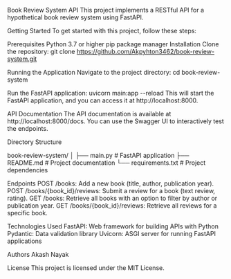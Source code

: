 Book Review System API
This project implements a RESTful API for a hypothetical book review system using FastAPI.

Getting Started
To get started with this project, follow these steps:

Prerequisites
Python 3.7 or higher
pip package manager
Installation
Clone the repository: git clone https://github.com/Akpyhton3462/book-review-system.git

Running the Application Navigate to the project directory: cd book-review-system

Run the FastAPI application: uvicorn main:app --reload This will start the FastAPI application, and you can access it at http://localhost:8000.

API Documentation The API documentation is available at http://localhost:8000/docs. You can use the Swagger UI to interactively test the endpoints.

Directory Structure

book-review-system/ │ ├── main.py # FastAPI application ├── README.md # Project documentation └── requirements.txt # Project dependencies

Endpoints POST /books: Add a new book (title, author, publication year). POST /books/{book_id}/reviews: Submit a review for a book (text review, rating). GET /books: Retrieve all books with an option to filter by author or publication year. GET /books/{book_id}/reviews: Retrieve all reviews for a specific book.

Technologies Used FastAPI: Web framework for building APIs with Python Pydantic: Data validation library Uvicorn: ASGI server for running FastAPI applications

Authors Akash Nayak

License This project is licensed under the MIT License.
